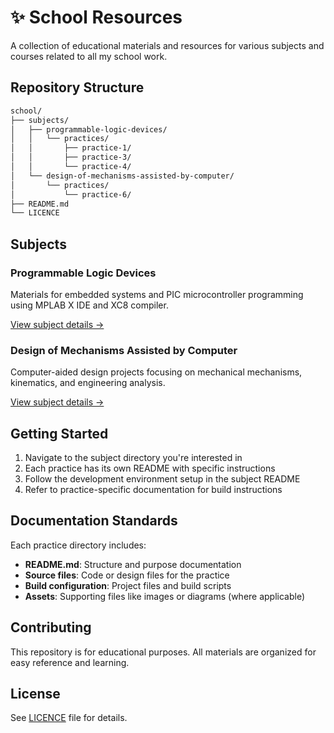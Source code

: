 # ✨ School Resources

A collection of educational materials and resources for various subjects and courses related to all my school work.

## Repository Structure

```txt
school/
├── subjects/
│   ├── programmable-logic-devices/
│   │   └── practices/
│   │       ├── practice-1/
│   │       ├── practice-3/
│   │       └── practice-4/
│   └── design-of-mechanisms-assisted-by-computer/
│       └── practices/
│           └── practice-6/
├── README.md
└── LICENCE
```

## Subjects

### Programmable Logic Devices

Materials for embedded systems and PIC microcontroller programming using MPLAB X IDE and XC8 compiler.

[View subject details →](subjects/programmable-logic-devices/README.md)

### Design of Mechanisms Assisted by Computer

Computer-aided design projects focusing on mechanical mechanisms, kinematics, and engineering analysis.

[View subject details →](subjects/design-of-mechanisms-assisted-by-computer/README.md)

## Getting Started

1. Navigate to the subject directory you're interested in
2. Each practice has its own README with specific instructions
3. Follow the development environment setup in the subject README
4. Refer to practice-specific documentation for build instructions

## Documentation Standards

Each practice directory includes:

- **README.md**: Structure and purpose documentation
- **Source files**: Code or design files for the practice
- **Build configuration**: Project files and build scripts
- **Assets**: Supporting files like images or diagrams (where applicable)

## Contributing

This repository is for educational purposes. All materials are organized for easy reference and learning.

## License

See [LICENCE](LICENCE) file for details.
